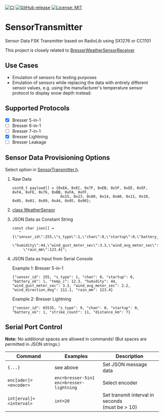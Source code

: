 [![CI](https://github.com/matthias-bs/SensorTransmitter/actions/workflows/CI.yml/badge.svg)](https://github.com/matthias-bs/SensorTransmitter/actions/workflows/CI.yml)
[![GitHub release](https://img.shields.io/github/release/matthias-bs/SensorTransmitter?maxAge=3600)](https://github.com/matthias-bs/SensorTransmitter/releases)
[![License: MIT](https://img.shields.io/badge/license-MIT-green)](https://github.com/matthias-bs/SensorTransmitter/blob/main/LICENSE)

# SensorTransmitter

Sensor Data FSK Transmitter based on RadioLib using SX1276 or CC1101 

This project is closely related to [BresserWeatherSensorReceiver](https://github.com/matthias-bs/BresserWeatherSensorReceiver)

## Use Cases

* Emulation of sensors for testing purposes
* Emulation of sensors while replacing the data with entirely different sensor values,
  e.g. using the manufacturer's temperature sensor protocol to display snow depth instead. 

## Supported Protocols

- [x] Bresser 5-in-1
- [ ] Bresser 6-in-1
- [ ] Bresser 7-in-1
- [x] Bresser Lightning
- [ ] Bresser Leakage

## Sensor Data Provisioning Options

Select option in [SensorTransmitter.h](SensorTransmitter.h).

1. Raw Data
   ```
   uint8_t payload[] = {0xEA, 0xEC, 0x7F, 0xEB, 0x5F, 0xEE, 0xEF, 0xFA, 0xFE, 0x76, 0xBB, 0xFA, 0xFF,
                         0x15, 0x13, 0x80, 0x14, 0xA0, 0x11, 0x10, 0x05, 0x01, 0x89, 0x44, 0x05, 0x00};
   ```
2. [class WeatherSensor](https://github.com/matthias-bs/BresserWeatherSensorReceiver/blob/main/src/WeatherSensor.h)
3. JSON Data as Constant String
   
   ```
   const char json[] =
      "{\"sensor_id\":255,\"s_type\":1,\"chan\":0,\"startup\":0,\"battery_ok\":1,\"temp_c\":12.3,\
        \"humidity\":44,\"wind_gust_meter_sec\":3.3,\"wind_avg_meter_sec\":2.2,\"wind_direction_deg\":111.1,\
        \"rain_mm\":123.4}";
   ```
   
4. JSON Data as Input from Serial Console

   Example 1: Bresser 5-in-1

   ```
   {"sensor_id": 255, "s_type": 1, "chan": 0, "startup": 0, "battery_ok": 1, "temp_c": 12.3, "humidity": 44, "wind_gust_meter_sec": 3.3, "wind_avg_meter_sec": 2.2, "wind_direction_deg": 111.1, "rain_mm": 123.4}
   ```

   Example 2: Bresser Lightning

   ```
   {"sensor_id": 65535, "s_type": 9, "chan": 0, "startup": 0, "battery_ok": 1, "strike_count": 11, "distance_km": 7}
   ```

## Serial Port Control

**Note:** No additional spaces are allowed in commands! (But spaces are permitted in JSON strings.)

| Command                 | Examples                                      | Description           |
| ----------------------- | --------------------------------------------- | --------------------- |
| `{...}`                 | see above                                     | Set JSON message data |  
| `enc[oder]=<encoder>`   | `enc=bresser-5in1`<br>`enc=bresser-lightning` | Select encoder        |
| `int[erval]=<interval>` | `int=20`                                      | Set transmit interval in seconds<br>(must be > 10) |
